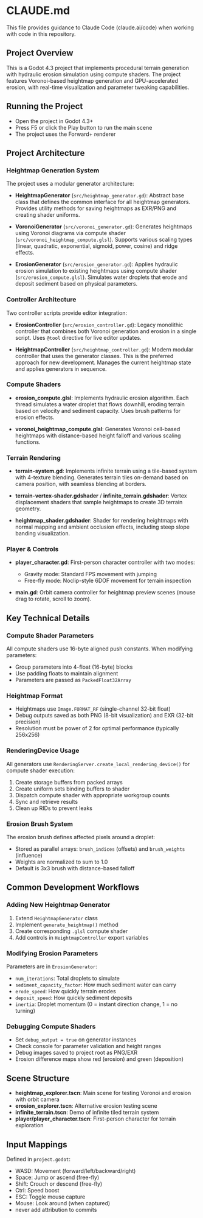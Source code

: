 # CLAUDE.md

This file provides guidance to Claude Code (claude.ai/code) when working with code in this repository.

## Project Overview

This is a Godot 4.3 project that implements procedural terrain generation with hydraulic erosion simulation using compute shaders. The project features Voronoi-based heightmap generation and GPU-accelerated erosion, with real-time visualization and parameter tweaking capabilities.

## Running the Project

- Open the project in Godot 4.3+
- Press F5 or click the Play button to run the main scene
- The project uses the Forward+ renderer

## Project Architecture

### Heightmap Generation System

The project uses a modular generator architecture:

- **HeightmapGenerator** (`src/heightmap_generator.gd`): Abstract base class that defines the common interface for all heightmap generators. Provides utility methods for saving heightmaps as EXR/PNG and creating shader uniforms.

- **VoronoiGenerator** (`src/voronoi_generator.gd`): Generates heightmaps using Voronoi diagrams via compute shader (`src/voronoi_heightmap_compute.glsl`). Supports various scaling types (linear, quadratic, exponential, sigmoid, power, cosine) and ridge effects.

- **ErosionGenerator** (`src/erosion_generator.gd`): Applies hydraulic erosion simulation to existing heightmaps using compute shader (`src/erosion_compute.glsl`). Simulates water droplets that erode and deposit sediment based on physical parameters.

### Controller Architecture

Two controller scripts provide editor integration:

- **ErosionController** (`src/erosion_controller.gd`): Legacy monolithic controller that combines both Voronoi generation and erosion in a single script. Uses `@tool` directive for live editor updates.

- **HeightmapController** (`src/heightmap_controller.gd`): Modern modular controller that uses the generator classes. This is the preferred approach for new development. Manages the current heightmap state and applies generators in sequence.

### Compute Shaders

- **erosion_compute.glsl**: Implements hydraulic erosion algorithm. Each thread simulates a water droplet that flows downhill, eroding terrain based on velocity and sediment capacity. Uses brush patterns for erosion effects.

- **voronoi_heightmap_compute.glsl**: Generates Voronoi cell-based heightmaps with distance-based height falloff and various scaling functions.

### Terrain Rendering

- **terrain-system.gd**: Implements infinite terrain using a tile-based system with 4-texture blending. Generates terrain tiles on-demand based on camera position, with seamless blending at borders.

- **terrain-vertex-shader.gdshader** / **infinite_terrain.gdshader**: Vertex displacement shaders that sample heightmaps to create 3D terrain geometry.

- **heightmap_shader.gdshader**: Shader for rendering heightmaps with normal mapping and ambient occlusion effects, including steep slope banding visualization.

### Player & Controls

- **player_character.gd**: First-person character controller with two modes:
  - Gravity mode: Standard FPS movement with jumping
  - Free-fly mode: Noclip-style 6DOF movement for terrain inspection

- **main.gd**: Orbit camera controller for heightmap preview scenes (mouse drag to rotate, scroll to zoom).

## Key Technical Details

### Compute Shader Parameters

All compute shaders use 16-byte aligned push constants. When modifying parameters:
- Group parameters into 4-float (16-byte) blocks
- Use padding floats to maintain alignment
- Parameters are passed as `PackedFloat32Array`

### Heightmap Format

- Heightmaps use `Image.FORMAT_RF` (single-channel 32-bit float)
- Debug outputs saved as both PNG (8-bit visualization) and EXR (32-bit precision)
- Resolution must be power of 2 for optimal performance (typically 256x256)

### RenderingDevice Usage

All generators use `RenderingServer.create_local_rendering_device()` for compute shader execution:
1. Create storage buffers from packed arrays
2. Create uniform sets binding buffers to shader
3. Dispatch compute shader with appropriate workgroup counts
4. Sync and retrieve results
5. Clean up RIDs to prevent leaks

### Erosion Brush System

The erosion brush defines affected pixels around a droplet:
- Stored as parallel arrays: `brush_indices` (offsets) and `brush_weights` (influence)
- Weights are normalized to sum to 1.0
- Default is 3x3 brush with distance-based falloff

## Common Development Workflows

### Adding New Heightmap Generator

1. Extend `HeightmapGenerator` class
2. Implement `generate_heightmap()` method
3. Create corresponding `.glsl` compute shader
4. Add controls in `HeightmapController` export variables

### Modifying Erosion Parameters

Parameters are in `ErosionGenerator`:
- `num_iterations`: Total droplets to simulate
- `sediment_capacity_factor`: How much sediment water can carry
- `erode_speed`: How quickly terrain erodes
- `deposit_speed`: How quickly sediment deposits
- `inertia`: Droplet momentum (0 = instant direction change, 1 = no turning)

### Debugging Compute Shaders

- Set `debug_output = true` on generator instances
- Check console for parameter validation and height ranges
- Debug images saved to project root as PNG/EXR
- Erosion difference maps show red (erosion) and green (deposition)

## Scene Structure

- **heightmap_explorer.tscn**: Main scene for testing Voronoi and erosion with orbit camera
- **erosion_explorer.tscn**: Alternative erosion testing scene
- **infinite_terrain.tscn**: Demo of infinite tiled terrain system
- **player/player_character.tscn**: First-person character for terrain exploration

## Input Mappings

Defined in `project.godot`:
- WASD: Movement (forward/left/backward/right)
- Space: Jump or ascend (free-fly)
- Shift: Crouch or descend (free-fly)
- Ctrl: Speed boost
- ESC: Toggle mouse capture
- Mouse: Look around (when captured)
- never add attribution to commits